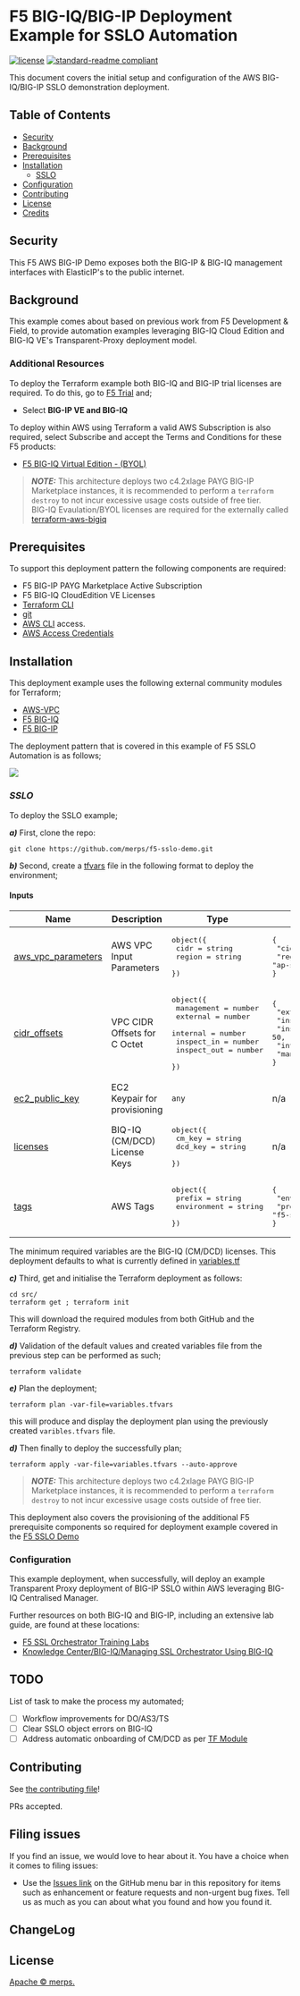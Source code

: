 # F5 BIG-IQ/BIG-IP Deployment Example for SSLO Automation

[![license](https://img.shields.io/github/license/merps/f5-sslo-demo)](LICENSE)
[![standard-readme compliant](https://img.shields.io/badge/readme%20style-standard-brightgreen.svg?style=flat-square)](https://github.com/RichardLitt/standard-readme)

This document covers the initial setup and configuration of the AWS BIG-IQ/BIG-IP SSLO demonstration deployment.

## Table of Contents

- [Security](#security)
- [Background](#background)
- [Prerequisites](#prerequisites)
- [Installation](#installation)
  - [SSLO](#SSLO)
- [Configuration](#configuration)
- [Contributing](#contributing)
- [License](#license)
- [Credits](#credits)

## Security

This F5 AWS BIG-IP Demo exposes both the BIG-IP & BIG-IQ management interfaces with ElasticIP's to the public internet.


## Background

This example comes about based on previous work from F5 Development & Field, to provide automation examples leveraging
BIG-IQ Cloud Edition and BIG-IQ VE's Transparent-Proxy deployment model.  

### Additional Resources

To deploy the Terraform example both BIG-IQ and BIG-IP trial licenses are required.  To do this,
go to [F5 Trial](https://f5.com/products/trials/product-trials) and;

   * Select **BIG-IP VE and BIG-IQ**

To deploy within AWS using Terraform a valid AWS Subscription is also required, select 
Subscribe and accept the Terms and Conditions for these F5 products:

   * [F5 BIG-IQ Virtual Edition - (BYOL)](https://aws.amazon.com/marketplace/pp/B00KIZG6KA)

> **_NOTE:_** This architecture deploys two c4.2xlage PAYG BIG-IP Marketplace instances, it is 
recommended to perform a `terraform destroy` to not incur excessive usage costs outside of free tier.  
> BIG-IQ Evaulation/BYOL licenses are required for the externally called [terraform-aws-bigiq](https://github.com/merps/terraform-aws-bigiq)


## Prerequisites

To support this deployment pattern the following components are required:

* F5 BIG-IP PAYG Marketplace Active Subscription
* F5 BIG-IQ CloudEdition VE Licenses
* [Terraform CLI](https://www.terraform.io/docs/cli-index.html)
* [git](https://git-scm.com/)
* [AWS CLI](https://aws.amazon.com/cli/) access.
* [AWS Access Credentials](https://docs.aws.amazon.com/general/latest/gr/aws-security-credentials.html)


## Installation 

This deployment example uses the following external community modules for Terraform;

* [AWS-VPC](https://github.com/terraform-aws-modules/terraform-aws-vpc)
* [F5 BIG-IQ](https://github.com/merps/terraform-aws-bigiq)
* [F5 BIG-IP](https://github.com/merps/terraform-aws-bigip)

The deployment pattern that is covered in this example of F5 SSLO Automation is as follows;

![](images/transparent-proxy.png)

### *SSLO*

To deploy the SSLO example;

***a)*** First, clone the repo:
```
git clone https://github.com/merps/f5-sslo-demo.git
```

***b)*** Second, create a [tfvars](https://www.terraform.io/docs/configuration/variables.html) file in the following format to deploy the environment;

#### Inputs
| Name | Description | Type | Default | Required |
|------|-------------|------|---------|:--------:|
| <a name="input_aws_vpc_parameters"></a> [aws\_vpc\_parameters](#input\_aws\_vpc\_parameters) | AWS VPC Input Parameters | <pre>object({<br>    cidr   = string<br>    region = string<br>  })</pre> | <pre>{<br>  "cidr": "10.0.0.0/16",<br>  "region": "ap-southeast-2"<br>}</pre> | no |
| <a name="input_cidr_offsets"></a> [cidr\_offsets](#input\_cidr\_offsets) | VPC CIDR Offsets for C Octet | <pre>object({<br>    management  = number<br>    external    = number<br>    internal    = number<br>    inspect_in  = number<br>    inspect_out = number<br>  })</pre> | <pre>{<br>  "external": 0,<br>  "inspect_in": 40,<br>  "inspect_out": 50,<br>  "internal": 20,<br>  "management": 10<br>}</pre> | no |
| <a name="input_ec2_public_key"></a> [ec2\_public\_key](#input\_ec2\_public\_key) | EC2 Keypair for provisioning | `any` | n/a | yes |
| <a name="input_licenses"></a> [licenses](#input\_licenses) | BIQ-IQ (CM/DCD) License Keys | <pre>object({<br>    cm_key = string<br>    dcd_key = string<br>  })</pre> | n/a | yes |
| <a name="input_tags"></a> [tags](#input\_tags) | AWS Tags | <pre>object({<br>    prefix      = string<br>    environment = string<br>  })</pre> | <pre>{<br>  "environment": "demo",<br>  "prefix": "f5-sslo"<br>}</pre> | no |

The minimum required variables are the BIG-IQ (CM/DCD) licenses.  This deployment defaults to what is currently defined in [variables.tf](https://github.com/merps/f5-sslo-demo/blob/master/src/variables.tf)

***c)*** Third, get and initialise the Terraform deployment as follows:
```commandline
cd src/
terraform get ; terraform init
```
This will download the required modules from both GitHub and the Terraform Registry.

***d)*** Validation of the default values and created variables file from the previous step can be performed as such;
```commandline
terraform validate 
```

***e)*** Plan the deployment;
```commandline
terraform plan -var-file=variables.tfvars
```
this will produce and display the deployment plan using the previously created `varibles.tfvars` file.

***d)*** Then finally to deploy the successfully plan;
```commandline
terraform apply -var-file=variables.tfvars --auto-approve
```

> **_NOTE:_** This architecture deploys two c4.2xlage PAYG BIG-IP Marketplace instances, it is 
recommended to perform a `terraform destroy` to not incur excessive usage costs outside of free tier.  

This deployment also covers the provisioning of the additional F5 prerequisite components so required for 
deployment example covered in the [F5 SSLO Demo](https://github.com/merps/f5-sslo-demo)


### Configuration

This example deployment, when successfully, will deploy an example Transparent Proxy deployment of BIG-IP SSLO within AWS
leveraging BIG-IQ Centralised Manager.

Further resources on both BIG-IQ and BIG-IP, including an extensive lab guide, are found at these locations:
* [F5 SSL Orchestrator Training Labs](https://clouddocs.f5.com/training/community/sslviz/html/)
* [Knowledge Center/BIG-IQ/Managing SSL Orchestrator Using BIG-IQ](https://techdocs.f5.com/en-us/bigiq-8-0-0/managing-sslo-big-iq.html) 


## TODO

List of task to make the process my automated;

- [ ] Workflow improvements for DO/AS3/TS
- [ ] Clear SSLO object errors on BIG-IQ
- [ ] Address automatic onboarding of CM/DCD as per [TF Module](https://github.com/merps/terraform-aws-bigiq)

## Contributing

See [the contributing file](CONTRIBUTING.md)!

PRs accepted.

## Filing issues

If you find an issue, we would love to hear about it. You have a choice when it comes to filing issues:

- Use the [Issues link](https://github.com/f5devcentral/f5-sslo-demo/issues) on the GitHub menu bar in this repository for items such as enhancement or feature requests and non-urgent bug fixes. Tell us as much as you can about what you found and how you found it.

## ChangeLog


## License

[Apache © merps.](../LICENSE)